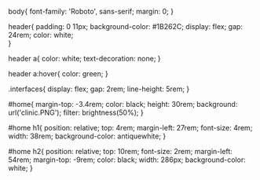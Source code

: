 body{
    font-family: 'Roboto', sans-serif;
    margin: 0;
}

header{
    padding: 0 11px;
    background-color: #1B262C;
    display: flex;
    gap: 24rem;
    color: white;    
}

header a{
    color: white;
    text-decoration: none;
}

header a:hover{
    color: green;
}

.interfaces{
    display: flex;
    gap: 2rem;
    line-height: 5rem;
}

#home{
    margin-top: -3.4rem;
    color: black;
    height: 30rem;
    background: url('clinic.PNG');
    filter: brightness(50%);
}

#home h1{
    position: relative;
    top: 4rem;
    margin-left: 27rem;
    font-size: 4rem;
    width: 38rem;
    background-color: antiquewhite;
}

#home h2{
    position: relative;
    top: 10rem;
    font-size: 2rem;
    margin-left: 54rem;
    margin-top: -9rem;
    color: black;
    width: 286px;
    background-color: white;
}
